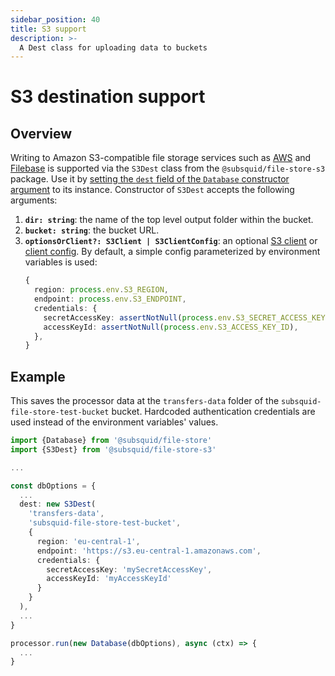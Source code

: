 ```yaml
---
sidebar_position: 40
title: S3 support
description: >-
  A Dest class for uploading data to buckets
---
```


# S3 destination support

## Overview

Writing to Amazon S3-compatible file storage services such as [AWS](https://aws.amazon.com) and [Filebase](https://filebase.com) is supported via the `S3Dest` class from the `@subsquid/file-store-s3` package. Use it by [setting the `dest` field of the `Database` constructor argument](../overview/#database-options) to its instance. Constructor of `S3Dest` accepts the following arguments:
1. **`dir: string`**: the name of the top level output folder within the bucket.
2. **`bucket: string`**: the bucket URL.
3. **`optionsOrClient?: S3Client | S3ClientConfig`**: an optional [S3 client](https://docs.aws.amazon.com/AWSJavaScriptSDK/v3/latest/clients/client-s3/classes/s3client.html) or [client config](https://docs.aws.amazon.com/AWSJavaScriptSDK/v3/latest/clients/client-s3/interfaces/s3clientconfig.html). By default, a simple config parameterized by environment variables is used:
   ```typescript
   {
     region: process.env.S3_REGION,
     endpoint: process.env.S3_ENDPOINT,
     credentials: {
       secretAccessKey: assertNotNull(process.env.S3_SECRET_ACCESS_KEY),
       accessKeyId: assertNotNull(process.env.S3_ACCESS_KEY_ID),
     },
   }
   ```

## Example

This saves the processor data at the `transfers-data` folder of the `subsquid-file-store-test-bucket` bucket. Hardcoded authentication credentials are used instead of the environment variables' values.

```typescript
import {Database} from '@subsquid/file-store'
import {S3Dest} from '@subsquid/file-store-s3'

...

const dbOptions = {
  ...
  dest: new S3Dest(
    'transfers-data',
    'subsquid-file-store-test-bucket',
    {
      region: 'eu-central-1',
      endpoint: 'https://s3.eu-central-1.amazonaws.com',
      credentials: {
        secretAccessKey: 'mySecretAccessKey',
        accessKeyId: 'myAccessKeyId'
      }
    }
  ),
  ...
}

processor.run(new Database(dbOptions), async (ctx) => {
  ...
}
```
